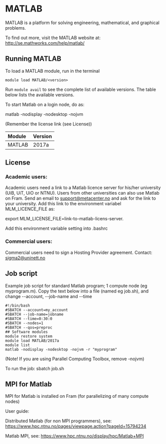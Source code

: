 # MATLAB

MATLAB is a platform for solving engineering, mathematical, and graphical problems.

To find out more, visit the MATLAB website at: http://se.mathworks.com/help/matlab/

## Running MATLAB

To load a MATLAB module, run in the terminal

    module load MATLAB/<version>

Run `module avail` to see the complete list of available versions. The table below lists the
available versions.

To start Matlab on a login node, do as: 

matlab -nodisplay -nodesktop -nojvm

(Remember the license link (see License))

| Module     | Version     |
| :------------- | :------------- |
| MATLAB |2017a|

## License
### Academic users:
Academic users need a link to a Matlab licence server for his/her university (UiB, UiT, UiO or NTNU).
Users from other universities can also use Matlab on Fram.
Send an email to support@metacenter.no and ask for the link to your university.
Add this link to the environment variabel MLM_LICENCE_FILE as:

export MLM_LICENSE_FILE=link-to-matlab-licens-server.

Add this environment variable setting into .bashrc

### Commercial users:
Commercial users need to sign a Hosting Provider agreement. Contact: sigma2@uninett.no

## Job script
Example job script for standard Matlab program; 1 compute node (eg myprogram.m).
Copy the text below into a file (named eg job.sh), and change --account, --job-name and --time

```
#!/bin/bash
#SBATCH --account=my_account
#SBATCH --job-name=jobname
#SBATCH --time=0:30:0
#SBATCH --nodes=1
#SBATCH --qos=preproc
## Software modules
module restore system
module load MATLAB/2017a
module list
matlab -nodisplay -nodesktop -nojvm -r "myprogram"

```
(Note! If you are using Parallel Computing Toolbox, remove -nojvm)

To run the job: sbatch job.sh

## MPI for Matlab
MPI for Matlab is installed on Fram (for parallelizing of many compute nodes)

User guide:

Distributed Matlab (for non MPI programmers), see: https://www.hpc.ntnu.no/pages/viewpage.action?pageId=15794234

Matlab MPI, see: https://www.hpc.ntnu.no/display/hpc/Matlab+MPI

